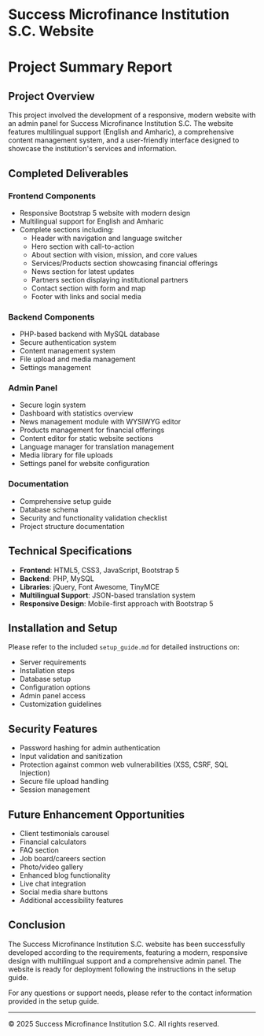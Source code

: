 # Success Microfinance Institution S.C. Website
# Project Summary Report

## Project Overview
This project involved the development of a responsive, modern website with an admin panel for Success Microfinance Institution S.C. The website features multilingual support (English and Amharic), a comprehensive content management system, and a user-friendly interface designed to showcase the institution's services and information.

## Completed Deliverables

### Frontend Components
- Responsive Bootstrap 5 website with modern design
- Multilingual support for English and Amharic
- Complete sections including:
  - Header with navigation and language switcher
  - Hero section with call-to-action
  - About section with vision, mission, and core values
  - Services/Products section showcasing financial offerings
  - News section for latest updates
  - Partners section displaying institutional partners
  - Contact section with form and map
  - Footer with links and social media

### Backend Components
- PHP-based backend with MySQL database
- Secure authentication system
- Content management system
- File upload and media management
- Settings management

### Admin Panel
- Secure login system
- Dashboard with statistics overview
- News management module with WYSIWYG editor
- Products management for financial offerings
- Content editor for static website sections
- Language manager for translation management
- Media library for file uploads
- Settings panel for website configuration

### Documentation
- Comprehensive setup guide
- Database schema
- Security and functionality validation checklist
- Project structure documentation

## Technical Specifications
- **Frontend**: HTML5, CSS3, JavaScript, Bootstrap 5
- **Backend**: PHP, MySQL
- **Libraries**: jQuery, Font Awesome, TinyMCE
- **Multilingual Support**: JSON-based translation system
- **Responsive Design**: Mobile-first approach with Bootstrap 5

## Installation and Setup
Please refer to the included `setup_guide.md` for detailed instructions on:
- Server requirements
- Installation steps
- Database setup
- Configuration options
- Admin panel access
- Customization guidelines

## Security Features
- Password hashing for admin authentication
- Input validation and sanitization
- Protection against common web vulnerabilities (XSS, CSRF, SQL Injection)
- Secure file upload handling
- Session management

## Future Enhancement Opportunities
- Client testimonials carousel
- Financial calculators
- FAQ section
- Job board/careers section
- Photo/video gallery
- Enhanced blog functionality
- Live chat integration
- Social media share buttons
- Additional accessibility features

## Conclusion
The Success Microfinance Institution S.C. website has been successfully developed according to the requirements, featuring a modern, responsive design with multilingual support and a comprehensive admin panel. The website is ready for deployment following the instructions in the setup guide.

For any questions or support needs, please refer to the contact information provided in the setup guide.

---

© 2025 Success Microfinance Institution S.C. All rights reserved.
